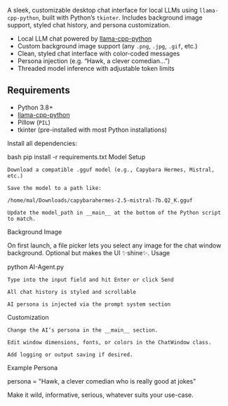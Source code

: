 

A sleek, customizable desktop chat interface for local LLMs using `llama-cpp-python`, built with Python’s `tkinter`. Includes background image support, styled chat history, and persona customization.




-  Local LLM chat powered by [llama-cpp-python](https://github.com/abetlen/llama-cpp-python)
-  Custom background image support (any `.png`, `.jpg`, `.gif`, etc.)
-  Clean, styled chat interface with color-coded messages
-  Persona injection (e.g. “Hawk, a clever comedian…”)
-  Threaded model inference with adjustable token limits



##  Requirements

- Python 3.8+
- [llama-cpp-python](https://pypi.org/project/llama-cpp-python/)
- Pillow (`PIL`)
- tkinter (pre-installed with most Python installations)

Install all dependencies:

bash
pip install -r requirements.txt
 Model Setup

    Download a compatible .gguf model (e.g., Capybara Hermes, Mistral, etc.)

    Save the model to a path like:

    /home/mal/Downloads/capybarahermes-2.5-mistral-7b.Q2_K.gguf

    Update the model_path in __main__ at the bottom of the Python script to match.




 Background Image

On first launch, a file picker lets you select any image for the chat window background. Optional but makes the UI ✨shine✨.
 Usage

python AI-Agent.py

    Type into the input field and hit Enter or click Send

    All chat history is styled and scrollable

    AI persona is injected via the prompt system section

 Customization

    Change the AI’s persona in the __main__ section.

    Edit window dimensions, fonts, or colors in the ChatWindow class.

    Add logging or output saving if desired.

 Example Persona

persona = "Hawk, a clever comedian who is really good at jokes"

Make it wild, informative, serious, whatever suits your use-case.
